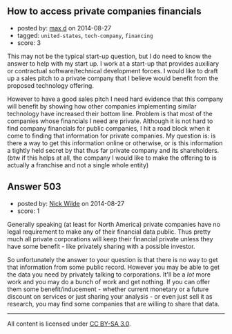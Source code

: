 ## How to access private companies financials

- posted by: [max d](https://stackexchange.com/users/1614467/max-d) on 2014-08-27
- tagged: `united-states`, `tech-company`, `financing`
- score: 3

This may not be the typical start-up question, but I do need to know the answer to help with my start up. I work at a start-up that provides auxiliary or contractual software/technical development forces. I would like to draft up a sales pitch to a private company that I believe would benefit from the proposed technology offering.

However to have a good sales pitch I need hard evidence that this company will benefit by showing how other companies implementing similar technology have increased their bottom line. Problem is that most of the companies whose financials I need are private. Although it is not hard to find company financials for public companies, I hit a road block when it come to finding that information for private companies. My question is: is there a way to get this information online or otherwise, or is this information a tightly held secret by that thus far private company and its shareholders. (btw if this helps at all, the company I would like to make the offering to is actually a franchise and not a single whole entity)


## Answer 503

- posted by: [Nick Wilde](https://stackexchange.com/users/454046/nick-wilde) on 2014-08-27
- score: 1

Generally speaking (at least for North America) private companies have no legal requirement to make any of their financial data public. Thus pretty much all private corporations will keep their financial private unless they have some benefit - like privately sharing with a possible investor.

So unfortunately the answer to your question is that there is no way to get that information from some public record. However you may be able to get the data you need by privately talking to corporations. It'll be a *lot* more work and you may do a bunch of work and get nothing. If you can offer them some benefit/inducement - whether current monetary or a future discount on services or just sharing your analysis - or even just sell it as research, you may find some companies that are willing to share that data. 



---

All content is licensed under [CC BY-SA 3.0](https://creativecommons.org/licenses/by-sa/3.0/).
